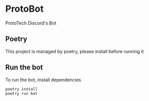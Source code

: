# ProtoBot
ProtoTech Discord's Bot

## Poetry
This project is managed by poetry, please install before running it

## Run the bot

To run the bot, install dependencies

```bash
poetry install
poetry run bot
```
